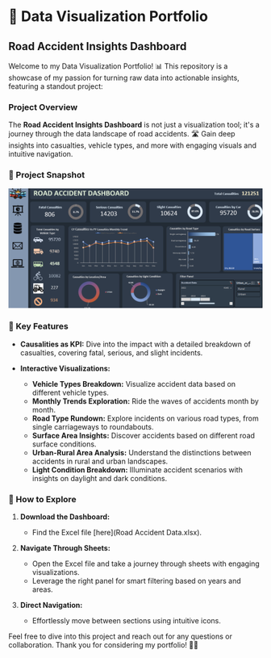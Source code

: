 # 🚀 Data Visualization Portfolio

## Road Accident Insights Dashboard

Welcome to my Data Visualization Portfolio! 📊 This repository is a showcase of my passion for turning raw data into actionable insights, featuring a standout project:

### Project Overview

The **Road Accident Insights Dashboard** is not just a visualization tool; it's a journey through the data landscape of road accidents. 🛣️ Gain deep insights into casualties, vehicle types, and more with engaging visuals and intuitive navigation.

### 📸 Project Snapshot

![Road Accident Dashboard](dashboard.png)

### 🌟 Key Features

- **Causalities as KPI:** Dive into the impact with a detailed breakdown of casualties, covering fatal, serious, and slight incidents.
  
- **Interactive Visualizations:**
  - **Vehicle Types Breakdown:** Visualize accident data based on different vehicle types.
  - **Monthly Trends Exploration:** Ride the waves of accidents month by month.
  - **Road Type Rundown:** Explore incidents on various road types, from single carriageways to roundabouts.
  - **Surface Area Insights:** Discover accidents based on different road surface conditions.
  - **Urban-Rural Area Analysis:** Understand the distinctions between accidents in rural and urban landscapes.
  - **Light Condition Breakdown:** Illuminate accident scenarios with insights on daylight and dark conditions.

### 🚀 How to Explore

1. **Download the Dashboard:**
   - Find the Excel file [here](Road Accident Data.xlsx).

2. **Navigate Through Sheets:**
   - Open the Excel file and take a journey through sheets with engaging visualizations.
   - Leverage the right panel for smart filtering based on years and areas.

3. **Direct Navigation:**
   - Effortlessly move between sections using intuitive icons.

Feel free to dive into this project and reach out for any questions or collaboration. Thank you for considering my portfolio! 🙌✨
